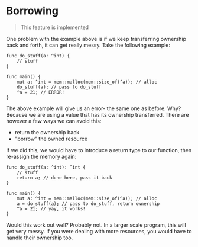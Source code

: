 # Borrowing
> This feature is implemented

One problem with the example above is if we keep transferring ownership
back and forth, it can get really messy. Take the following example:

```
func do_stuff(a: ^int) {
    // stuff
}

func main() {
    mut a: ^int = mem::malloc(mem::size_of(^a)); // alloc
    do_stuff(a); // pass to do_stuff
    ^a = 21; // ERROR!
}
```

The above example will give us an error- the same one as before. Why? Because
we are using a value that has its ownership transferred. There are however a few
ways we can avoid this:

* return the ownership back
* "borrow" the owned resource

If we did this, we would have to introduce a return type to our function, then
re-assign the memory again:

```
func do_stuff(a: ^int): ^int {
    // stuff
    return a; // done here, pass it back
}

func main() {
    mut a: ^int = mem::malloc(mem::size_of(^a)); // alloc
    a = do_stuff(a); // pass to do_stuff, return ownership
    ^a = 21; // yay, it works!
}
```

Would this work out well? Probably not. In a larger scale program, this will 
get very messy. If you were dealing with more resources, you would have to
handle their ownership too.
